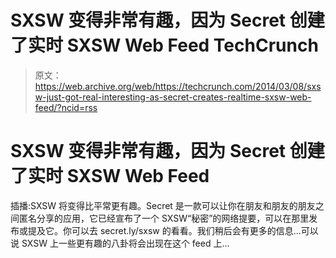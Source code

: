 # SXSW 变得非常有趣，因为 Secret 创建了实时 SXSW Web Feed TechCrunch

> 原文：<https://web.archive.org/web/https://techcrunch.com/2014/03/08/sxsw-just-got-real-interesting-as-secret-creates-realtime-sxsw-web-feed/?ncid=rss>

# SXSW 变得非常有趣，因为 Secret 创建了实时 SXSW Web Feed

插播:SXSW 将变得比平常更有趣。Secret 是一款可以让你在朋友和朋友的朋友之间匿名分享的应用，它已经宣布了一个 SXSW“秘密”的网络提要，可以在那里发布或提及它。你可以去 secret.ly/sxsw 的看看。我们稍后会有更多的信息…可以说 SXSW 上一些更有趣的八卦将会出现在这个 feed 上…